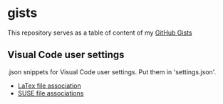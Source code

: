 # gists

This repository serves as a table of content of my [GitHub Gists](https://gist.github.com/quatran)

## Visual Code user settings

.json snippets for Visual Code user settings. Put them in 'settings.json'.

* [LaTex file association](https://gist.github.com/quatran/f9765f9feade4e92f8903b255cde4236)
* [SUSE file associations](https://gist.github.com/quatran/99c6a51a8360fda92d66560c739fcf79)
